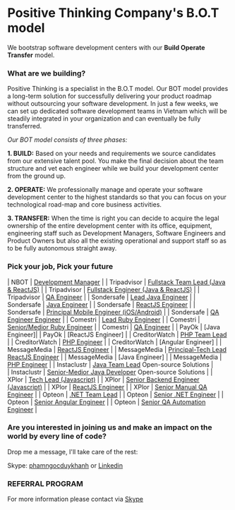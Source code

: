 # Positive Thinking Company's B.O.T model

We bootstrap software development centers with our **Build Operate Transfer** model.

### What are we building? 
Positive Thinking is a specialist in the B.O.T model. Our BOT model provides a long-term solution for successfully delivering your product roadmap without outsourcing your software development. In just a few weeks, we can set up dedicated software development teams in Vietnam which will be steadily integrated in your organization and can eventually be fully transferred.

_Our BOT model consists of three phases:_

**1. BUILD:** Based on your needs and requirements we source candidates from our extensive talent pool. You make the final decision about the team structure and vet each engineer while we build your development center from the ground up.

**2. OPERATE:** We professionally manage and operate your software development center to the highest standards so that you can focus on your technological road-map and core business activities.

**3. TRANSFER:** When the time is right you can decide to acquire the legal ownership of the entire development center with its office, equipment, engineering staff such as Development Managers, Software Engineers and Product Owners but also all the existing operational and support staff so as to be fully autonomous straight away.
### Pick your job, Pick your future

| NBOT | [Development Manager](https://careers.positivethinking.tech/ptc_jobs/development-manager-ho-chi-minh-bot/) | 
| Tripadvisor | [Fullstack Team Lead (Java & ReactJS)](https://careers.positivethinking.tech/ptc_jobs/java-fullstack-team-lead-ota/) |
| Tripadvisor | [Fullstack Engineer (Java & ReactJS)](https://careers.positivethinking.tech/ptc_jobs/senior-medior-java-fullstack-developer-ota/) |
| Tripadvisor | [QA Engineer](https://careers.positivethinking.tech/ptc_jobs/senior-qa-engineer-ota/) |
| Sondersafe | [Lead Java Engineer](https://careers.positivethinking.tech/ptc_jobs/full-stack-java-leader-sds/) |
| Sondersafe | [Java Engineer](https://careers.positivethinking.tech/ptc_jobs/senior-java-developer-sds/) |
| Sondersafe | [ReactJS Engineer](https://careers.positivethinking.tech/ptc_jobs/senior-front-end-developer-sds/) |
| Sondersafe | [Principal Mobile Engineer (iOS/Android)](https://careers.positivethinking.tech/ptc_jobs/senior-principal-android-developer-sds/) |
| Sondersafe | [QA Engineer Engineer](https://careers.positivethinking.tech/ptc_jobs/senior-manual-qa-engineer-sds/) |
| Comestri | [Lead Ruby Engineer](https://careers.positivethinking.tech/ptc_jobs/development-team-lead-ruby-on-rails-cmt/) |
| Comestri | [Senior/Medior Ruby Engineer](https://careers.positivethinking.tech/ptc_jobs/ruby-on-rails-developer-cmt/) |
| Comestri | [QA Engineer](https://careers.positivethinking.tech/ptc_jobs/senior-qa-engineer-cmt/) |
| PayOk | [Java Engineer]|
| PayOk | [ReactJS Engineer] |
| CreditorWatch | [PHP Team Lead](https://careers.positivethinking.tech/ptc_jobs/senior-medior-java-fullstack-developer-ota/) |
| CreditorWatch | [PHP Engineer](https://careers.positivethinking.tech/ptc_jobs/senior-php-developer-cw/) |
| CreditorWatch | [Angular Engineer] |
| MessageMedia | [ReactJS Engineer](https://careers.positivethinking.tech/ptc_jobs/senior-reactjs-engineer-mm/) |
| MessageMedia | [Principal-Tech Lead ReactJS Engineer](https://careers.positivethinking.tech/ptc_jobs/principal-techlead-reactjs-engineer-mm/) |
| MessageMedia | [Java Engineer] |
| MessageMedia | [PHP Engineer](https://careers.positivethinking.tech/ptc_jobs/senior-php-engineer-mm/) |
| Instaclustr | [Java Team Lead](https://careers.positivethinking.tech/ptc_jobs/java-team-lead-isc/) Open-source Solutions |  
| Instaclustr | [Senior-Medior Java Developer](https://careers.positivethinking.tech/ptc_jobs/senior-medior-java-developer-isc/) Open-source Solutions | 
| XPlor | [Tech Lead (Javascript)](https://careers.positivethinking.tech/ptc_jobs/technical-lead-javascript-xplor/) | 
| XPlor | [Senior Backend Engineer (Javascript)](https://careers.positivethinking.tech/ptc_jobs/senior-backend-engineer-javascript-xplor/) | 
| XPlor | [ReactJS Engineer](https://careers.positivethinking.tech/ptc_jobs/reactjs-engineer-xplor/) | 
| XPlor | [Senior Manual QA Engineer](https://careers.positivethinking.tech/ptc_jobs/senior-manual-qa-engineer-xplor/) | 
| Opteon | [.NET Team Lead](https://careers.positivethinking.tech/ptc_jobs/net-team-lead-opt/) | 
| Opteon | [Senior .NET Engineer](https://careers.positivethinking.tech/ptc_jobs/senior-net-developer-opt/) | 
| Opteon | [Senior Angular Engineer](https://careers.positivethinking.tech/ptc_jobs/senior-angular-developer-opt/) | 
| Opteon | [Senior QA Automation Engineer](https://careers.positivethinking.tech/ptc_jobs/senior-qa-automation-engineer-opt/) | 

### Are you interested in joining us and make an impact on the world by every line of code?

Drop me a message, I'll take care of the rest:

Skype: [phamngocduykhanh](https://join.skype.com/invite/iM2bQCkTJ3N8) or [Linkedin](https://www.linkedin.com/in/khanhpnd/)

### REFERRAL PROGRAM
For more information please contact via [Skype](https://join.skype.com/invite/iM2bQCkTJ3N8)
